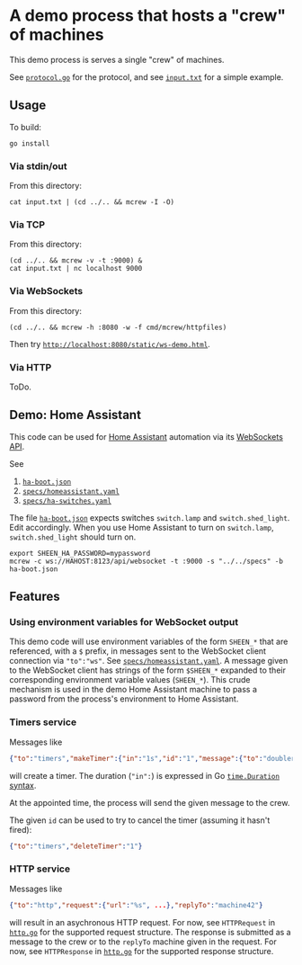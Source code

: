 # A demo process that hosts a "crew" of machines

This demo process is serves a single "crew" of machines.

See [`protocol.go`](protocol.go) for the protocol, and see
[`input.txt`](input.txt) for a simple example.


## Usage

To build:

```Shell
go install
```

### Via stdin/out

From this directory:

```Shell
cat input.txt | (cd ../.. && mcrew -I -O)
```

### Via TCP

From this directory:

```Shell
(cd ../.. && mcrew -v -t :9000) &
cat input.txt | nc localhost 9000
```

### Via WebSockets

From this directory:

```Shell
(cd ../.. && mcrew -h :8080 -w -f cmd/mcrew/httpfiles)
```

Then try [`http://localhost:8080/static/ws-demo.html`](http://localhost:8080/static/ws-demo.html).


### Via HTTP

ToDo.

## Demo: Home Assistant

This code can be used for [Home Assistant](https://home-assistant.io/)
automation via its [WebSockets
API](https://home-assistant.io/developers/websocket_api/).

See

1. [`ha-boot.json`](ha-boot.json)
1. [`specs/homeassistant.yaml`](../../specs/homeassistant.yaml)
1. [`specs/ha-switches.yaml`](../../specs/ha-switches.yaml)

The file [`ha-boot.json`](ha-boot.json) expects switches `switch.lamp`
and `switch.shed_light`. Edit accordingly.  When you use Home
Assistant to turn on `switch.lamp`, `switch.shed_light` should turn
on.

```Shell
export SHEEN_HA_PASSWORD=mypassword
mcrew -c ws://HAHOST:8123/api/websocket -t :9000 -s "../../specs" -b ha-boot.json
```


## Features

### Using environment variables for WebSocket output

This demo code will use environment variables of the form `SHEEN_*`
that are referenced, with a `$` prefix, in messages sent to the
WebSocket client connection via `"to":"ws"`.  See
[`specs/homeassistant.yaml`](../../specs/homeassistant.yaml).  A
message given to the WebSocket client has strings of the form
`$SHEEN_*` expanded to their corresponding environment variable values
(`SHEEN_*`).  This crude mechanism is used in the demo Home Assistant
machine to pass a password from the process's environment to Home
Assistant.

### Timers service

Messages like

```JSON
{"to":"timers","makeTimer":{"in":"1s","id":"1","message":{"to":"doubler","double":100}}}}}}
```

will create a timer.  The duration (`"in":`) is expressed in Go
[`time.Duration` syntax](https://golang.org/pkg/time/#ParseDuration).

At the appointed time, the process will send the given message to the
crew.

The given `id` can be used to try to cancel the timer (assuming it
hasn't fired):

```JSON
{"to":"timers","deleteTimer":"1"}
```

### HTTP service

Messages like

```JSON
{"to":"http","request":{"url":"%s", ...},"replyTo":"machine42"}
```

will result in an asychronous HTTP request.  For now, see
`HTTPRequest` in [`http.go`](http.go) for the supported request
structure.  The response is submitted as a message to the crew or to
the `replyTo` machine given in the request.  For now, see
`HTTPResponse` in [`http.go`](http.go) for the supported response
structure.

